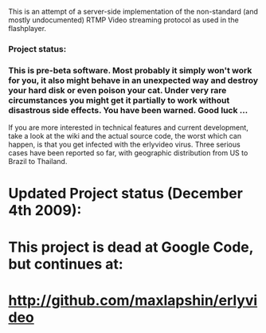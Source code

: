 This is an attempt of a server-side implementation of the non-standard (and mostly undocumented) RTMP Video streaming protocol as used in the flashplayer.

### Project status: ###

### This is pre-beta software. Most probably it simply won't work for you, it also might behave in an unexpected way and destroy your hard disk or even poison your cat. Under very rare circumstances you might get it partially to work without disastrous side effects. You have been warned. Good luck ... ###

If you are more interested in technical features and current development, take a look at the wiki and the actual source code, the worst which can happen, is that you get infected with the erlyvideo virus. Three serious cases have been reported so far, with geographic distribution from US to Brazil to Thailand.

# Updated Project status (December 4th 2009): #

# This project is dead at Google Code, but continues at: #

# http://github.com/maxlapshin/erlyvideo #